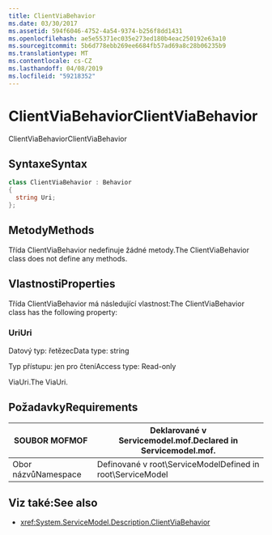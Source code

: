 ```yaml
---
title: ClientViaBehavior
ms.date: 03/30/2017
ms.assetid: 594f6046-4752-4a54-9374-b256f8dd1431
ms.openlocfilehash: ae5e55371ec035e273ed180b4eac250192e63a10
ms.sourcegitcommit: 5b6d778ebb269ee6684fb57ad69a8c28b06235b9
ms.translationtype: MT
ms.contentlocale: cs-CZ
ms.lasthandoff: 04/08/2019
ms.locfileid: "59218352"
---
```

# <a name="clientviabehavior"></a><span data-ttu-id="67a7c-102">ClientViaBehavior</span><span class="sxs-lookup"><span data-stu-id="67a7c-102">ClientViaBehavior</span></span>
<span data-ttu-id="67a7c-103">ClientViaBehavior</span><span class="sxs-lookup"><span data-stu-id="67a7c-103">ClientViaBehavior</span></span>  
  
## <a name="syntax"></a><span data-ttu-id="67a7c-104">Syntaxe</span><span class="sxs-lookup"><span data-stu-id="67a7c-104">Syntax</span></span>  
  
```csharp
class ClientViaBehavior : Behavior  
{  
  string Uri;  
};  
```  
  
## <a name="methods"></a><span data-ttu-id="67a7c-105">Metody</span><span class="sxs-lookup"><span data-stu-id="67a7c-105">Methods</span></span>  
 <span data-ttu-id="67a7c-106">Třída ClientViaBehavior nedefinuje žádné metody.</span><span class="sxs-lookup"><span data-stu-id="67a7c-106">The ClientViaBehavior class does not define any methods.</span></span>  
  
## <a name="properties"></a><span data-ttu-id="67a7c-107">Vlastnosti</span><span class="sxs-lookup"><span data-stu-id="67a7c-107">Properties</span></span>  
 <span data-ttu-id="67a7c-108">Třída ClientViaBehavior má následující vlastnost:</span><span class="sxs-lookup"><span data-stu-id="67a7c-108">The ClientViaBehavior class has the following property:</span></span>  
  
### <a name="uri"></a><span data-ttu-id="67a7c-109">Uri</span><span class="sxs-lookup"><span data-stu-id="67a7c-109">Uri</span></span>  
 <span data-ttu-id="67a7c-110">Datový typ: řetězec</span><span class="sxs-lookup"><span data-stu-id="67a7c-110">Data type: string</span></span>  
  
 <span data-ttu-id="67a7c-111">Typ přístupu: jen pro čtení</span><span class="sxs-lookup"><span data-stu-id="67a7c-111">Access type: Read-only</span></span>  
  
 <span data-ttu-id="67a7c-112">ViaUri.</span><span class="sxs-lookup"><span data-stu-id="67a7c-112">The ViaUri.</span></span>  
  
## <a name="requirements"></a><span data-ttu-id="67a7c-113">Požadavky</span><span class="sxs-lookup"><span data-stu-id="67a7c-113">Requirements</span></span>  
  
|<span data-ttu-id="67a7c-114">SOUBOR MOF</span><span class="sxs-lookup"><span data-stu-id="67a7c-114">MOF</span></span>|<span data-ttu-id="67a7c-115">Deklarované v Servicemodel.mof.</span><span class="sxs-lookup"><span data-stu-id="67a7c-115">Declared in Servicemodel.mof.</span></span>|  
|---------|-----------------------------------|  
|<span data-ttu-id="67a7c-116">Obor názvů</span><span class="sxs-lookup"><span data-stu-id="67a7c-116">Namespace</span></span>|<span data-ttu-id="67a7c-117">Definované v root\ServiceModel</span><span class="sxs-lookup"><span data-stu-id="67a7c-117">Defined in root\ServiceModel</span></span>|  
  
## <a name="see-also"></a><span data-ttu-id="67a7c-118">Viz také:</span><span class="sxs-lookup"><span data-stu-id="67a7c-118">See also</span></span>

- <xref:System.ServiceModel.Description.ClientViaBehavior>
